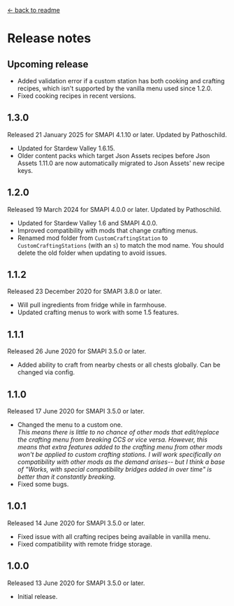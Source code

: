 ﻿[← back to readme](README.md)

# Release notes
## Upcoming release
- Added validation error if a custom station has both cooking and crafting recipes, which isn't supported by the vanilla menu used since 1.2.0.
- Fixed cooking recipes in recent versions.

## 1.3.0
Released 21 January 2025 for SMAPI 4.1.10 or later. Updated by Pathoschild.

- Updated for Stardew Valley 1.6.15.
- Older content packs which target Json Assets recipes before Json Assets 1.11.0 are now automatically migrated to Json Assets' new recipe keys.

## 1.2.0
Released 19 March 2024 for SMAPI 4.0.0 or later. Updated by Pathoschild.

- Updated for Stardew Valley 1.6 and SMAPI 4.0.0.
- Improved compatibility with mods that change crafting menus.
- Renamed mod folder from `CustomCraftingStation` to `CustomCraftingStations` (with an `s`) to match the mod name. You should delete the old folder when updating to avoid issues.

## 1.1.2
Released 23 December 2020 for SMAPI 3.8.0 or later.

- Will pull ingredients from fridge while in farmhouse.
- Updated crafting menus to work with some 1.5 features.

## 1.1.1
Released 26 June 2020 for SMAPI 3.5.0 or later.

- Added ability to craft from nearby chests or all chests globally. Can be changed via config.

## 1.1.0
Released 17 June 2020 for SMAPI 3.5.0 or later.

- Changed the menu to a custom one.  
  _This means there is little to no chance of other mods that edit/replace the crafting menu from breaking CCS or vice
  versa. However, this means that extra features added to the crafting menu from other mods won't be applied to custom
  crafting stations. I will work specifically on compatibility with other mods as the demand arises-- but I think a base
  of "Works, with special compatibility bridges added in over time" is better than it constantly breaking._
- Fixed some bugs.

## 1.0.1
Released 14 June 2020 for SMAPI 3.5.0 or later.

- Fixed issue with all crafting recipes being available in vanilla menu.
- Fixed compatibility with remote fridge storage.

## 1.0.0
Released 13 June 2020 for SMAPI 3.5.0 or later.

- Initial release.
